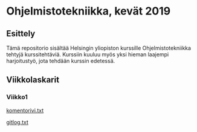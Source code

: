 # Ohjelmistotekniikka, kevät 2019
## Esittely
Tämä repositorio sisältää Helsingin yliopiston kurssille Ohjelmistotekniikka tehtyjä kurssitehtäviä. Kurssiin kuuluu myös yksi hieman laajempi harjoitustyö, jota tehdään kurssin edetessä.

## Viikkolaskarit
### Viikko1
[komentorivi.txt](../master/laskarit/viikko1/komentorivi.txt)

[gitlog.txt](../master/laskarit/viikko1/gitlog.txt)

